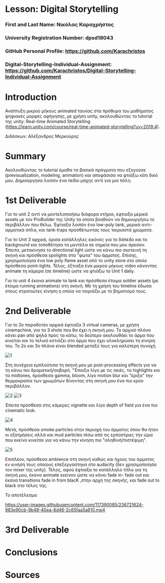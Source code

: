 # Lesson: Digital Storytelling

### First and Last Name: Νικόλας Καραχρήστος
### University Registration Number: dpsd18043 
### GitHub Personal Profile: https://github.com/Karachristos 
### Digital-Storytelling-Individual-Assignment: https://github.com/Karachristos/Digital-Storytelling-Individual-Assignment

# Introduction

Ανάπτυξη μικρού μήκους animated ταινίας στα πρόθυρα του μαθήματος ψηφιακές μορφές αφήγησης, με χρήση unity, ακολουθώντας το tutorial της unity: Real-time Animated Storytelling (https://learn.unity.com/course/real-time-animated-storytelling?uv=2019.4).

Διδάσκων: Αλέξανδρος Μερκούρης

# Summary

Ακολουθώντας το tutorial έμαθα τα βασικά πράγματα που εξηγούσε (previsualization, modeling, animation) και αποφάσισα να φτιάξω κάτι δικό μου.
Δημιούργησα λοιπόν ένα πεδίο μάχης αντί για μια πόλη.

# 1st Deliverable

Για το unit 2 αντί να μοντελοποιήσω διάφορα κτήρια, έφτιαξα μερικά assets με τον ProBuilder της Unity τα οποία βοηθούν να δημιουργήσω το περιβάλλον που θέλω.
Έφτιαξα λοιπόν ένα low-poly tank, μερικά αντι-αρματικά όπλα, και tank-traps προσθέτωντας τους ταιριαστά χρώματα.

Για το Unit 3 αρχικά, όρισα κατάλληλες εικόνες για το δάπεδο και το background και τοποθέτησα τα μοντέλα σε σημεία που μου άρεσαν.
Έπειτα, μετακίνησα το directional light ώστε να κάνω πιο σκοτεινή τη σκηνή και πρόσθεσα spolights στα "φώτα" του άρματος. Επίσης, χρησιμοποίησα ένα low poly flame asset από το unity store στο οποίο πρόσθεσα point-lights. Τέλος, έξτιαξα ένα μικρού μήκους video κάνοντας animate τη κάμερα (σε timeline) ώστε να φτιάξω το Unit 1 daily.

Για το unit 4 έκανα animate το tank και πρόσθεσα έτοιμα soldier assets (με έτοιμα running animations) στη σκηνή. Με τη χρήση του timeline έδωσα στους στρατιώτες κίνηση 
η οποία να ταιριάζει με το βηματισμό τους.

# 2nd Deliverable

Για το 2ο παραδοτέο αρχικά έφτιαξα 3 virtual cameras, με χρήση cinemachine, για τα 3 shots που θα έχει η σκηνή μου.
Το αρχικό πλάνο κάνει pan από ψηλά προς τα κάτω, το δεύτερο ακολουθάει το άρμα που κινείται και το τελικό εστιάζει στο άρμα που έχει ολοκληρώσει τη κίνηση του.
Το 2ο και 3ο πλάνο είναι blended μεταξύ τους για καλύτερη συνοχή.

![1](https://user-images.githubusercontent.com/117390085/236718311-cba41411-9e2f-4e5d-a7a9-f8f510824a54.PNG)

Στη συνέχεια εμπλούτισα τη σκηνή μου με post-processing effects για να τη κάνω πιο δραματική/σοβαρή. "Έπαιξα λίγο με τις σκιές, τα highlights και τα midtones, πρόσθεσα gamma, bloom, λίγο motion blur και "έριξα" την θερμοκρασία των χρωμάτων δίνοντας στη σκηνή μου ένα πιο κρύο περιβάλλον.

![2](https://user-images.githubusercontent.com/117390085/236719679-95425a54-0017-4d31-9ed4-9844e30cc590.PNG)
![3](https://user-images.githubusercontent.com/117390085/236719693-23828537-c7c6-4352-9e41-b25c0cf0f9df.PNG)

Έπειτα πρόσθεσα στις κάμερες vignette και λίγο depth of field για ένα πιο cinematic look.

![4](https://user-images.githubusercontent.com/117390085/236720007-410d429d-748e-4c0d-bf4a-d690c2659611.PNG)

Μετά, πρόσθεσα smoke particles στην περιοχή του άρματος όπου θα ήταν οι εξατμήσεις αλλά και mud particles πίσω από τις ερπύστριες την ώρα που εκείνο κινείται για να κάνω την κίνηση πιο "αληθινή/πιστέψιμη".

![5](https://user-images.githubusercontent.com/117390085/236720591-3ba19e5e-8155-4d91-8fa7-21930390a662.PNG)

Επιπλέον, πρόσθεσα ambience στη σκηνή καθώς και ήχους του άρματος εν κινήση τους οποίους επεξεργάστηκα στο audacity (δεν χρησιμοποίησα τον mixer της unity).
Τέλος, αφού έφτιαξα το κατάλληλο τίτλο για τη σκηνή μου, έκανα animate εκείνον ώστε να κάνει fade in- fade out και έκανα transitions fade in from blacK ,στην αρχή της σκηνής, και fade out to black στο τέλος της. 

To αποτέλεσμα

https://user-images.githubusercontent.com/117390085/236721624-983e90cb-9b48-40ea-8d46-2c65faa5a610.mp4



# 3rd Deliverable 


# Conclusions


# Sources

